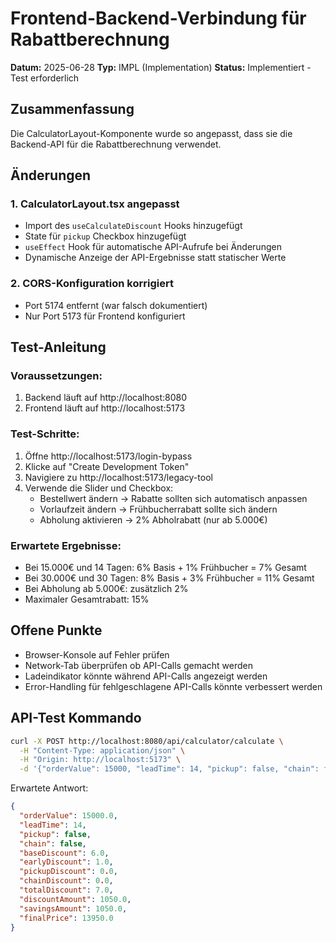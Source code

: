 # Frontend-Backend-Verbindung für Rabattberechnung

**Datum:** 2025-06-28
**Typ:** IMPL (Implementation)
**Status:** Implementiert - Test erforderlich

## Zusammenfassung

Die CalculatorLayout-Komponente wurde so angepasst, dass sie die Backend-API für die Rabattberechnung verwendet.

## Änderungen

### 1. CalculatorLayout.tsx angepasst
- Import des `useCalculateDiscount` Hooks hinzugefügt
- State für `pickup` Checkbox hinzugefügt
- `useEffect` Hook für automatische API-Aufrufe bei Änderungen
- Dynamische Anzeige der API-Ergebnisse statt statischer Werte

### 2. CORS-Konfiguration korrigiert
- Port 5174 entfernt (war falsch dokumentiert)
- Nur Port 5173 für Frontend konfiguriert

## Test-Anleitung

### Voraussetzungen:
1. Backend läuft auf http://localhost:8080
2. Frontend läuft auf http://localhost:5173

### Test-Schritte:
1. Öffne http://localhost:5173/login-bypass
2. Klicke auf "Create Development Token"
3. Navigiere zu http://localhost:5173/legacy-tool
4. Verwende die Slider und Checkbox:
   - Bestellwert ändern → Rabatte sollten sich automatisch anpassen
   - Vorlaufzeit ändern → Frühbucherrabatt sollte sich ändern
   - Abholung aktivieren → 2% Abholrabatt (nur ab 5.000€)

### Erwartete Ergebnisse:
- Bei 15.000€ und 14 Tagen: 6% Basis + 1% Frühbucher = 7% Gesamt
- Bei 30.000€ und 30 Tagen: 8% Basis + 3% Frühbucher = 11% Gesamt
- Bei Abholung ab 5.000€: zusätzlich 2%
- Maximaler Gesamtrabatt: 15%

## Offene Punkte

- Browser-Konsole auf Fehler prüfen
- Network-Tab überprüfen ob API-Calls gemacht werden
- Ladeindikator könnte während API-Calls angezeigt werden
- Error-Handling für fehlgeschlagene API-Calls könnte verbessert werden

## API-Test Kommando

```bash
curl -X POST http://localhost:8080/api/calculator/calculate \
  -H "Content-Type: application/json" \
  -H "Origin: http://localhost:5173" \
  -d '{"orderValue": 15000, "leadTime": 14, "pickup": false, "chain": false}'
```

Erwartete Antwort:
```json
{
  "orderValue": 15000.0,
  "leadTime": 14,
  "pickup": false,
  "chain": false,
  "baseDiscount": 6.0,
  "earlyDiscount": 1.0,
  "pickupDiscount": 0.0,
  "chainDiscount": 0.0,
  "totalDiscount": 7.0,
  "discountAmount": 1050.0,
  "savingsAmount": 1050.0,
  "finalPrice": 13950.0
}
```